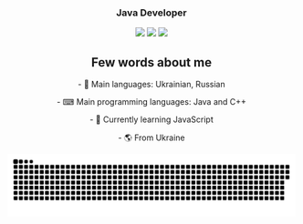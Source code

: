 <h3 align="center">Java Developer</h3>
<p align="center">
 <a href="https://www.youtube.com/channel/UCCjFnX25841SiCLXMmR079g"><img src="https://img.shields.io/badge/-YouTube-red?style=flat&logo=YouTube&logoColor=white"/></a>
 <a href="https://tlgg.ru/whitewhess"><img src="https://img.shields.io/badge/-Telegram-blue?style=flat&logo=Telegram&logoColor=white" /></a>
 <a href="https://pastebin.com/raw/aXquGKJ0"><img src="https://img.shields.io/badge/-Discord-lightgrey?style=flat&logo=Discord&logoColor=white" /></a>
 <br>
</p>

<h2 align="center"> Few words about me </h2>
<p align="center"> - 💬 Main languages: Ukrainian, Russian </p>
<p align="center"> - ⌨ Main programming languages: Java and C++ </p>
<p align="center"> - 🌱 Currently learning JavaScript </p>
<p align="center"> - 🌎 From Ukraine </p>
  
<p align="center">
<img width="600" src="github-snake.svg" alt="snake"/>
</p>
